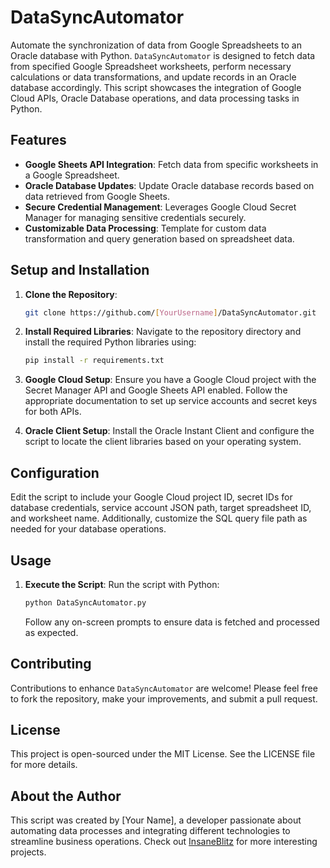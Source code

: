 # DataSyncAutomator

Automate the synchronization of data from Google Spreadsheets to an Oracle database with Python. `DataSyncAutomator` is designed to fetch data from specified Google Spreadsheet worksheets, perform necessary calculations or data transformations, and update records in an Oracle database accordingly. This script showcases the integration of Google Cloud APIs, Oracle Database operations, and data processing tasks in Python.

## Features

- **Google Sheets API Integration**: Fetch data from specific worksheets in a Google Spreadsheet.
- **Oracle Database Updates**: Update Oracle database records based on data retrieved from Google Sheets.
- **Secure Credential Management**: Leverages Google Cloud Secret Manager for managing sensitive credentials securely.
- **Customizable Data Processing**: Template for custom data transformation and query generation based on spreadsheet data.

## Setup and Installation

1. **Clone the Repository**:
   ```bash
   git clone https://github.com/[YourUsername]/DataSyncAutomator.git
   ```

2. **Install Required Libraries**:
   Navigate to the repository directory and install the required Python libraries using:
   ```bash
   pip install -r requirements.txt
   ```

3. **Google Cloud Setup**:
   Ensure you have a Google Cloud project with the Secret Manager API and Google Sheets API enabled. Follow the appropriate documentation to set up service accounts and secret keys for both APIs.

4. **Oracle Client Setup**:
   Install the Oracle Instant Client and configure the script to locate the client libraries based on your operating system.

## Configuration

Edit the script to include your Google Cloud project ID, secret IDs for database credentials, service account JSON path, target spreadsheet ID, and worksheet name. Additionally, customize the SQL query file path as needed for your database operations.

## Usage

1. **Execute the Script**:
   Run the script with Python:
   ```bash
   python DataSyncAutomator.py
   ```
   Follow any on-screen prompts to ensure data is fetched and processed as expected.

## Contributing

Contributions to enhance `DataSyncAutomator` are welcome! Please feel free to fork the repository, make your improvements, and submit a pull request.

## License

This project is open-sourced under the MIT License. See the LICENSE file for more details.

## About the Author

This script was created by [Your Name], a developer passionate about automating data processes and integrating different technologies to streamline business operations. Check out [InsaneBlitz](https://github.com/InsaneBlitz) for more interesting projects.
